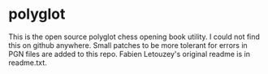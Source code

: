 polyglot
========

This is the open source polyglot chess opening book utility. I could not find this on github anywhere. 
Small patches to be more tolerant for errors in PGN files are added to this repo. Fabien Letouzey's original readme is in readme.txt.

